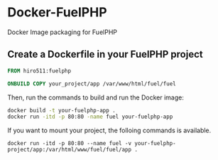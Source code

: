 # Docker-FuelPHP
Docker Image packaging for FuelPHP

## Create a Dockerfile in your FuelPHP project

``` dockerfile
FROM hiro511:fuelphp

ONBUILD COPY your_project/app /var/www/html/fuel/fuel

```
Then, run the commands to build and run the Docker image:

``` bash
docker build -t your-fuelphp-app .
docker run -itd -p 80:80 -name fuel your-fuelphp-app

```


If you want to mount your project, the folloing commands is available.

```
docker run -itd -p 80:80 --name fuel -v your-fuelphp-project/app:/var/html/www/fuel/fuel/app .
```
